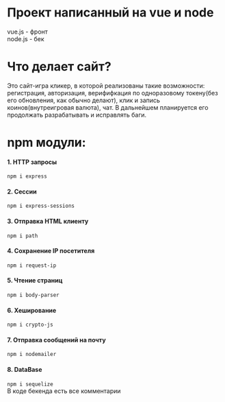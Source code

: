 # Проект написанный на vue и node
vue.js - фронт<br>
node.js - бек<br>
# Что делает сайт?
Это сайт-игра кликер, в которой реализованы такие возможности: регистрация, авторизация, верифифкация по одноразовому токену(без его обновления, как обычно делают), клик и запись коинов(внутреигровая валюта), чат.
В дальнейшем планируется его продолжать разрабатывать и исправлять баги.
# npm модули:
#### 1. HTTP запросы
<code>npm i express</code><br>
#### 2. Сессии
<code>npm i express-sessions</code><br>
#### 3. Отправка HTML клиенту
<code>npm i path</code><br>
#### 4. Сохранение IP посетителя
<code>npm i request-ip</code><br>
#### 5. Чтение страниц
<code>npm i body-parser </code><br>
#### 6. Хеширование
<code>npm i crypto-js</code><br>
#### 7. Отправка сообщений на почту
<code>npm i nodemailer</code><br>
#### 8. DataBase
<code>npm i sequelize</code><br>
В коде бекенда есть все комментарии
